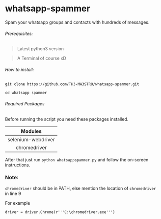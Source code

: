# whatsapp-spammer
Spam your whatsapp groups and contacts with hundreds of messages.

###### Prerequisites:

> Latest python3 version

> A Terminal of course xD

###### How to install:

``` 
git clone https://github.com/TH3-MA3STRO/whatsapp-spammer.git

cd whatsapp spammer
```



###### Required Packages

Before running the script you need these packages installed.

Modules|
:---:|
selenium-webdriver|
chromedriver|

After that just run `python whatsappspammer.py` and follow the on-screen instructions.

### Note:
`chromedriver` should be in PATH, else mention the location of `chromedriver` in line 9

For example
```
driver = driver.Chrome(r'''C:\chromedriver.exe''')
```




